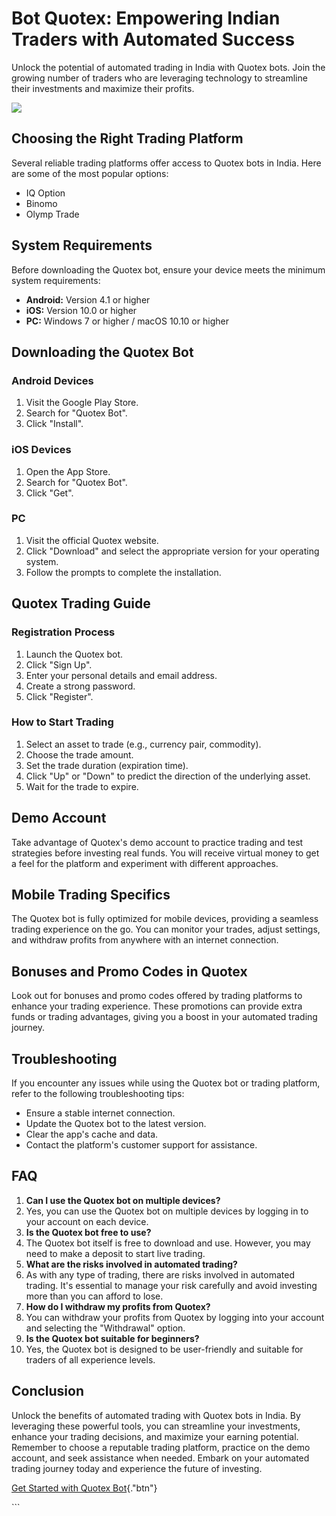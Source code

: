 

# Bot Quotex: Empowering Indian Traders with Automated Success

Unlock the potential of automated trading in India with Quotex bots.
Join the growing number of traders who are leveraging technology to
streamline their investments and maximize their profits.

[![](https://static.quotex.io/files/4_en/300_250.jpg)](https://traff.sbs/brokerqxlid)




## Choosing the Right Trading Platform

Several reliable trading platforms offer access to Quotex bots in India.
Here are some of the most popular options:

-   IQ Option
-   Binomo
-   Olymp Trade

## System Requirements

Before downloading the Quotex bot, ensure your device meets the minimum
system requirements:

-   **Android:** Version 4.1 or higher
-   **iOS:** Version 10.0 or higher
-   **PC:** Windows 7 or higher / macOS 10.10 or higher

## Downloading the Quotex Bot

### Android Devices

1.  Visit the Google Play Store.
2.  Search for "Quotex Bot".
3.  Click "Install".

### iOS Devices

1.  Open the App Store.
2.  Search for "Quotex Bot".
3.  Click "Get".

### PC

1.  Visit the official Quotex website.
2.  Click "Download" and select the appropriate version for your
    operating system.
3.  Follow the prompts to complete the installation.

## Quotex Trading Guide

### Registration Process

1.  Launch the Quotex bot.
2.  Click "Sign Up".
3.  Enter your personal details and email address.
4.  Create a strong password.
5.  Click "Register".

### How to Start Trading

1.  Select an asset to trade (e.g., currency pair, commodity).
2.  Choose the trade amount.
3.  Set the trade duration (expiration time).
4.  Click "Up" or "Down" to predict the direction of the
    underlying asset.
5.  Wait for the trade to expire.

## Demo Account

Take advantage of Quotex\'s demo account to practice trading and test
strategies before investing real funds. You will receive virtual money
to get a feel for the platform and experiment with different approaches.

## Mobile Trading Specifics

The Quotex bot is fully optimized for mobile devices, providing a
seamless trading experience on the go. You can monitor your trades,
adjust settings, and withdraw profits from anywhere with an internet
connection.

## Bonuses and Promo Codes in Quotex

Look out for bonuses and promo codes offered by trading platforms to
enhance your trading experience. These promotions can provide extra
funds or trading advantages, giving you a boost in your automated
trading journey.

## Troubleshooting

If you encounter any issues while using the Quotex bot or trading
platform, refer to the following troubleshooting tips:

-   Ensure a stable internet connection.
-   Update the Quotex bot to the latest version.
-   Clear the app\'s cache and data.
-   Contact the platform\'s customer support for assistance.

## FAQ

1.  **Can I use the Quotex bot on multiple devices?**
2.  Yes, you can use the Quotex bot on multiple devices by logging in to
    your account on each device.
3.  **Is the Quotex bot free to use?**
4.  The Quotex bot itself is free to download and use. However, you may
    need to make a deposit to start live trading.
5.  **What are the risks involved in automated trading?**
6.  As with any type of trading, there are risks involved in automated
    trading. It\'s essential to manage your risk carefully and avoid
    investing more than you can afford to lose.
7.  **How do I withdraw my profits from Quotex?**
8.  You can withdraw your profits from Quotex by logging into your
    account and selecting the "Withdrawal" option.
9.  **Is the Quotex bot suitable for beginners?**
10. Yes, the Quotex bot is designed to be user-friendly and suitable for
    traders of all experience levels.

## Conclusion

Unlock the benefits of automated trading with Quotex bots in India. By
leveraging these powerful tools, you can streamline your investments,
enhance your trading decisions, and maximize your earning potential.
Remember to choose a reputable trading platform, practice on the demo
account, and seek assistance when needed. Embark on your automated
trading journey today and experience the future of investing.

[Get Started with Quotex
Bot](\%22https://traff.sbs/brokerqxlid\%22){."btn"}

\`\`\`

